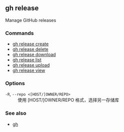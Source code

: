 

## gh release

Manage GitHub releases

### Commands

* [gh release create](./gh_release_create)
* [gh release delete](./gh_release_delete)
* [gh release download](./gh_release_download)
* [gh release list](./gh_release_list)
* [gh release upload](./gh_release_upload)
* [gh release view](./gh_release_view)


### Options


<dl class="flags">
	<dt><code>-R</code>, <code>--repo &lt;[HOST/]OWNER/REPO&gt;</code></dt>
	<dd>使用 [HOST/]OWNER/REPO 格式，选择另一存储库</dd>
</dl>


### See also

* [gh](./gh)
